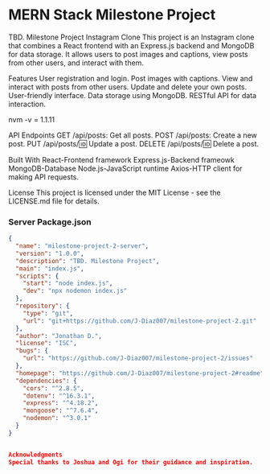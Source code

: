 # MERN Stack Milestone Project

TBD. Milestone Project
Instagram Clone
This project is an Instagram clone that combines a React frontend with an Express.js backend and MongoDB for data storage. It allows users to post images and captions, view posts from other users, and interact with them.

Features
User registration and login.
Post images with captions.
View and interact with posts from other users.
Update and delete your own posts.
User-friendly interface.
Data storage using MongoDB.
RESTful API for data interaction.

nvm -v = 1.1.11

API Endpoints
GET /api/posts: Get all posts.
POST /api/posts: Create a new post.
PUT /api/posts/:id: Update a post.
DELETE /api/posts/:id: Delete a post.

Built With
React-Frontend framework
Express.js-Backend frameowk
MongoDB-Database
Node.js-JavaScript runtime
Axios-HTTP client for making API requests.

License
This project is licensed under the MIT License - see the LICENSE.md file for details.

### Server Package.json

```json
{
  "name": "milestone-project-2-server",
  "version": "1.0.0",
  "description": "TBD. Milestone Project",
  "main": "index.js",
  "scripts": {
    "start": "node index.js",
    "dev": "npx nodemon index.js"
  },
  "repository": {
    "type": "git",
    "url": "git+https://github.com/J-Diaz007/milestone-project-2.git"
  },
  "author": "Jonathan D.",
  "license": "ISC",
  "bugs": {
    "url": "https://github.com/J-Diaz007/milestone-project-2/issues"
  },
  "homepage": "https://github.com/J-Diaz007/milestone-project-2#readme",
  "dependencies": {
    "cors": "^2.8.5",
    "dotenv": "^16.3.1",
    "express": "^4.18.2",
    "mongoose": "^7.6.4",
    "nodemon": "^3.0.1"
  }
}


Acknowledgments
Special thanks to Joshua and Ogi for their guidance and inspiration.

```
